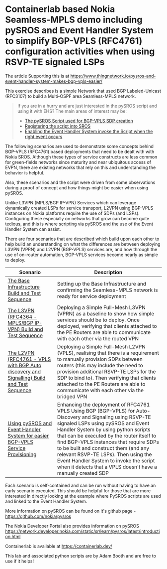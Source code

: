 # Containerlab based Nokia Seamless-MPLS demo including pySROS and Event Handler System to simplify BGP-VPLS (RFC4761) configuration activities when using RSVP-TE signaled LSPs

The article Supporting this is at https://www.thingnetwork.io/pysros-and-event-handler-system-makes-bgp-vpls-easier/

This exercise describes is a simple Network that used BGP Labeled-Unicast (RFC3107) to build a Multi-OSPF area Seamless-MPLS network.

> If you are in a hurry and are just interested in the pySROS script and using it with EHS?
> The main areas of interest may be:
>
> * [The pySROS Script used for BGP-VPLS SDP creation](pysros-scripts/bgp-vpls-pathmaker.py)
> * [Registering the script into SROS](bgp-vpls-automation/PythonScriptRegistration.cfg)
> * [Enabling the Event Handler System invoke the Script when the right event occurs](bgp-vpls-automation/EventHandlerSystem.cfg)

The following scenarios are used to demonstrate some concepts behind BGP-VPLS (RFC4761) based deployments that need to be dealt with with Nokia SROS. Although these types of service constructs are less common for green-fields networks since maturity and near ubiquitous access of EVPN, there are existing networks that rely on this and understanding the behavior is helpful.

Also, these scenarios and the script were driven from some observations during a proof of concept and how things might be easier when using pySROS.


Unlike L3VPN (MPLS/BGP IP-VPN) Services which can leverage dynamically created LSPs for service transport,
L2VPN using BGP-VPLS instances on Nokia platforms require the use of SDPs (and LSPs).  Configuring these especially on networks that grow can become quite tedious, and this is where scripting via pySROS and the use of the Event Handler System can assist.

There are four scenarios that are described which build upon each other to help build an understanding on what the differences are between deploying L3VPN (VPRN) and L2VPN (BGP-VPLS) services are, and how through the use of on-router automation, BGP-VPLS services become nearly as simple to deploy.


|Scenario|Description|
|----|-----------|
|[The Base Infrastructure Build and Test Sequence](01_BaseInfrastructureBuildandTest.md)|Setting up the Base Infrastructure and confirming the Seamless-MPLS network is ready for service deployment|
|[The L3VPN (RFC4364 - MPLS/BGP IP-VPN) Build and Test Sequence](02_L3ServiceBuildandTest.md)|Deploying a Simple Full-Mesh L3VPN (VPRN) as a baseline to show how simple services should be to deploy. Once deployed, verifying that clients attached to the PE Routers are able to communicate with each other via the routed VPN|
|[The L2VPN (RFC4761 - VPLS with BGP Auto discovery and Signalling) Build and Test Sequence](03_L2ServiceBuildandTest.md)|Deploying a Simple Full-Mesh L2VPN (VPLS), realising that there is a requirement to manually provision SDPs between routers (this may include the need to provision additional RSVP-TE LSPs for the SDP to bind to). Then verifying that clients attached to the PE Routers are able to communicate with each other via the bridged VPN|
|[Using pySROS and Event Handler System for easier BGP-VPLS Service Provisioning](04_PySROSandEHS.md)|Enhancing the deployment of RFC4761 VPLS Using BGP (BGP-VPLS) for Auto-Discovery and Signaling using RSVP-TE signaled LSPs using pySROS and Event Handler System by using python scripts that can be executed by the router itself to find BGP-VPLS instances that require SDPs to be built and construct them (and any relevant RSVP-TE LSPs).  Then using the Event Handler System to invoke the script when it detects that a VPLS doesn't have a manually created SDP|

Each scenario is self-contained and can be run without having to have an early scenario executed.  This should be helpful for those that are more interested in directly looking at the example where PySROS scripts are used and linked to the Event Handler System. 

More information on pySROS can be found on it's github page - <https://github.com/nokia/pysros>

The Nokia Developer Portal also provides information on pySROS <https://network.developer.nokia.com/static/sr/learn/pysros/latest/introduction.html>

Containerlab is available at <https://containerlab.dev/>

This lab and associated python scripts are by Adam Booth and are free to use if it helps!
